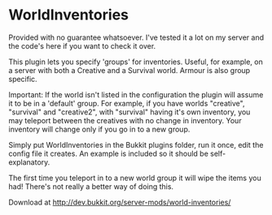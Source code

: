 WorldInventories
=======================

Provided with no guarantee whatsoever. I've tested it a lot on my server and the code's here if you want to check it over.

This plugin lets you specify 'groups' for inventories. Useful, for example, on a server with both a Creative and a Survival world. Armour is also group specific.

Important: If the world isn't listed in the configuration the plugin will assume it to be in a 'default' group. For example, if you have worlds "creative", "survival" and "creative2", with "survival" having it's own inventory, you may teleport between the creatives with no change in inventory. Your inventory will change only if you go in to a new group.

Simply put WorldInventories in the Bukkit plugins folder, run it once, edit the config file it creates. An example is included so it should be self-explanatory.

The first time you teleport in to a new world group it will wipe the items you had! There's not really a better way of doing this.

Download at http://dev.bukkit.org/server-mods/world-inventories/
